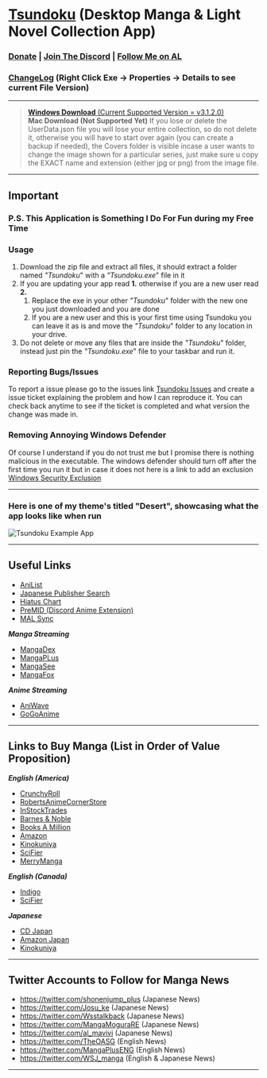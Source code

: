# [Tsundoku](https://en.wikipedia.org/wiki/Tsundoku) (Desktop Manga & Light Novel Collection App)
### [Donate](https://www.paypal.com/donate/?business=JAYCVEJGDF4GY&no_recurring=0&item_name=Anyone+amount+helps+and+keeps+the+app+going.&currency_code=USD) | [Join The Discord](https://discord.gg/QcZ5jcFPeU) | [Follow Me on AL](https://anilist.co/user/Preminence/)
### [ChangeLog](https://github.com/Sigrec/Tsundoku/blob/main/ChangeLog.txt) (Right Click Exe → Properties → Details to see current File Version)
***
>[**Windows Download** (Current Supported Version = v3.1.2.0)](https://github.com/Sigrec/Tsundoku/releases/tag/v3.1.2.0)\
**Mac Download (Not Supported Yet)**
If you lose or delete the UserData.json file you will lose your entire collection, so do not delete it, otherwise you  will have to start over again (you can create a backup if needed), the Covers folder is visible incase a user wants to change the image shown for a particular series, just make sure u copy the EXACT name and extension (either jpg or png) from the image file.

***
## Important
### P.S. This Application is Something I Do For Fun during my Free Time
### Usage
1. Download the zip file and extract all files, it should extract a folder named *"Tsundoku*" with a *"Tsundoku.exe*" file in it
2. If you are updating your app read **1.** otherwise if you are a new user read **2.**
   1. Replace the exe in your other *"Tsundoku*" folder with the new one you just downloaded and you are done
   2. If you are a new user and this is your first time using Tsundoku you can leave it as is and move the *"Tsundoku*" folder to any location in your drive.
3. Do not delete or move any files that are inside the *"Tsundoku*" folder, instead just pin the *"Tsundoku.exe*" file to your taskbar and run it.

### Reporting Bugs/Issues
To report a issue please go to the issues link [Tsundoku Issues](https://github.com/Sigrec/TsundokuApp/issues) and create a issue ticket explaining the problem and how I can reproduce it. You can check back anytime to see if the ticket is completed and what version the change was made in.

### Removing Annoying Windows Defender
Of course I understand if you do not trust me but I promise there is nothing malicious in the executable. The windows defender should turn off after the first time you run it but in case it does not here is a link to add an exclusion [Windows Security Exclusion](https://support.microsoft.com/en-us/windows/add-an-exclusion-to-windows-security-811816c0-4dfd-af4a-47e4-c301afe13b26)
***
### Here is one of my theme's titled "Desert", showcasing what the app looks like when run
![Tsundoku Example App](https://github.com/Sigrec/TsundokuApp/blob/main/Src/Assets/DesertThemeExample.jpg)
***

## Useful Links
- [AniList](https://anilist.co/hom)
- [Japanese Publisher Search](https://comic.k-manga.jp/)
- [Hiatus Chart](https://www.reddit.com/r/HiatusCharts/comments/pfqlbz/all_charts/)
- [PreMID (Discord Anime Extension)](h**t**tps://premid.app/)
- [MAL Sync](https://malsync.moe/)

***Manga Streaming***
- [MangaDex](https://mangadex.org/)
- [MangaPLus](https://mangaplus.shueisha.co.jp/updates)
- [MangaSee](https://mangasee123.com/)
- [MangaFox](hhttps://fanfox.net/)

***Anime Streaming***
- [AniWave](https://aniwave.to/home)
- [GoGoAnime](https://gogoanimehd.io/)
***
## Links to Buy Manga (List in Order of Value Proposition)
***English (America)***
- [CrunchyRoll](https://store.crunchyroll.com/collections/manga-books/)
- [RobertsAnimeCornerStore](https://www.animecornerstore.com/graphicnovels1.html)
- [InStockTrades](https://www.instocktrades.com/)
- [Barnes & Noble](https://www.barnesandnoble.com/b/books/graphic-novels-comics/manga/_/N-1sZ29Z8q8Zucc)
- [Books A Million](https://www.booksamillion.com/manga)
- [Amazon](https://www.amazon.com/Manga-Comics-Graphic-Novels-Books/b?node=4367)
- [Kinokuniya](https://united-states.kinokuniya.com/)
- [SciFier](https://scifier.com/)
- [MerryManga](https://www.merrymanga.com/)

***English (Canada)***
- [Indigo](https://www.Indigo.com/)
- [SciFier](https://scifier.com/?setCurrencyId=6)

***Japanese***
- [CD Japan](https://www.cdjapan.co.jp/)
- [Amazon Japan](https://www.amazon.co.jp/)
- [Kinokuniya](https://united-states.kinokuniya.com/)
***
## Twitter Accounts to Follow for Manga News
- https://twitter.com/shonenjump_plus (Japanese News)
- https://twitter.com/Josu_ke (Japanese News)
- https://twitter.com/Wsstalkback (Japanese News)
- https://twitter.com/MangaMoguraRE (Japanese News)
- https://twitter.com/al_mavivi (Japanese News)
- https://twitter.com/TheOASG (English News)
- https://twitter.com/MangaPlusENG (English News)
- https://twitter.com/WSJ_manga (English & Japanese News)
***
